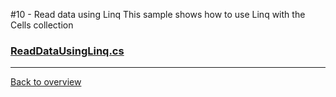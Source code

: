 ﻿#10 - Read data using Linq
This sample shows how to use Linq with the Cells collection

### [ReadDataUsingLinq.cs](ReadDataUsingLinq.cs)

---
[Back to overview](/SampleApp.Core/Readme.md)

